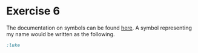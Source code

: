 # Exercise 6

The documentation on symbols can be found [here](https://docs.ruby-lang.org/en/3.0.0/doc/syntax/literals_rdoc.html#label-Symbols).
A symbol representing my name would be written as the following.

```ruby
:luke
```
